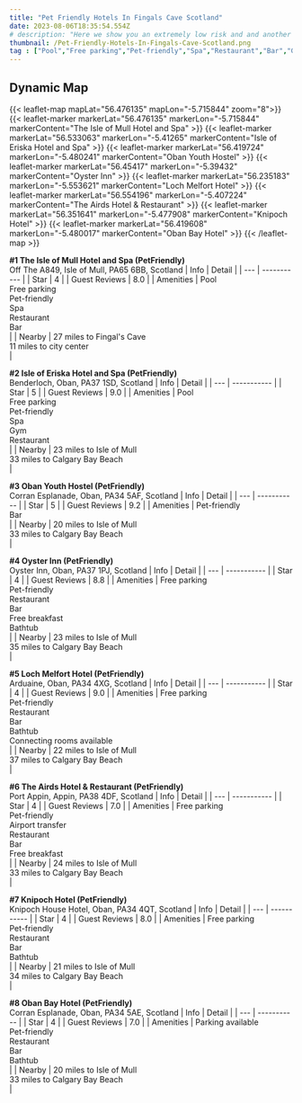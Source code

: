 ```yaml
---
title: "Pet Friendly Hotels In Fingals Cave Scotland"
date: 2023-08-06T18:35:54.554Z
# description: "Here we show you an extremely low risk and and another medium risk approach to earn passive income "
thumbnail: /Pet-Friendly-Hotels-In-Fingals-Cave-Scotland.png
tag : ["Pool","Free parking","Pet-friendly","Spa","Restaurant","Bar","Gym","Free breakfast","Bathtub","Connecting rooms available","Airport transfer","Parking available"]
---
```


## Dynamic Map
{{< leaflet-map  mapLat="56.476135" mapLon="-5.715844" zoom="8">}}
    {{< leaflet-marker markerLat="56.476135" markerLon="-5.715844" markerContent="The Isle of Mull Hotel and Spa" >}}
    {{< leaflet-marker markerLat="56.533063" markerLon="-5.41265" markerContent="Isle of Eriska Hotel and Spa" >}}
    {{< leaflet-marker markerLat="56.419724" markerLon="-5.480241" markerContent="Oban Youth Hostel" >}}
    {{< leaflet-marker markerLat="56.45417" markerLon="-5.39432" markerContent="Oyster Inn" >}}
    {{< leaflet-marker markerLat="56.235183" markerLon="-5.553621" markerContent="Loch Melfort Hotel" >}}
    {{< leaflet-marker markerLat="56.554196" markerLon="-5.407224" markerContent="The Airds Hotel & Restaurant" >}}
    {{< leaflet-marker markerLat="56.351641" markerLon="-5.477908" markerContent="Knipoch Hotel" >}}
    {{< leaflet-marker markerLat="56.419608" markerLon="-5.480017" markerContent="Oban Bay Hotel" >}}
{{< /leaflet-map >}}


**#1 The Isle of Mull Hotel and Spa (PetFriendly)**<br>Off The A849, Isle of Mull, PA65 6BB, Scotland
| Info | Detail |
| --- | ----------- |
| Star | 4 |
| Guest Reviews | 8.0 |
| Amenities | Pool<br>Free parking<br>Pet-friendly<br>Spa<br>Restaurant<br>Bar<br> |
| Nearby | 27 miles to Fingal's Cave<br>11 miles to city center<br> |

**#2 Isle of Eriska Hotel and Spa (PetFriendly)**<br>Benderloch, Oban, PA37 1SD, Scotland
| Info | Detail |
| --- | ----------- |
| Star | 5 |
| Guest Reviews | 9.0 |
| Amenities | Pool<br>Free parking<br>Pet-friendly<br>Spa<br>Gym<br>Restaurant<br> |
| Nearby | 23 miles to Isle of Mull<br>33 miles to Calgary Bay Beach<br> |

**#3 Oban Youth Hostel (PetFriendly)**<br>Corran Esplanade, Oban, PA34 5AF, Scotland
| Info | Detail |
| --- | ----------- |
| Star | 5 |
| Guest Reviews | 9.2 |
| Amenities | Pet-friendly<br>Bar<br> |
| Nearby | 20 miles to Isle of Mull<br>33 miles to Calgary Bay Beach<br> |

**#4 Oyster Inn (PetFriendly)**<br>Oyster Inn, Oban, PA37 1PJ, Scotland
| Info | Detail |
| --- | ----------- |
| Star | 4 |
| Guest Reviews | 8.8 |
| Amenities | Free parking<br>Pet-friendly<br>Restaurant<br>Bar<br>Free breakfast<br>Bathtub<br> |
| Nearby | 23 miles to Isle of Mull<br>35 miles to Calgary Bay Beach<br> |

**#5 Loch Melfort Hotel (PetFriendly)**<br>Arduaine, Oban, PA34 4XG, Scotland
| Info | Detail |
| --- | ----------- |
| Star | 4 |
| Guest Reviews | 9.0 |
| Amenities | Free parking<br>Pet-friendly<br>Restaurant<br>Bar<br>Bathtub<br>Connecting rooms available<br> |
| Nearby | 22 miles to Isle of Mull<br>37 miles to Calgary Bay Beach<br> |

**#6 The Airds Hotel & Restaurant (PetFriendly)**<br>Port Appin, Appin, PA38 4DF, Scotland
| Info | Detail |
| --- | ----------- |
| Star | 4 |
| Guest Reviews | 7.0 |
| Amenities | Free parking<br>Pet-friendly<br>Airport transfer<br>Restaurant<br>Bar<br>Free breakfast<br> |
| Nearby | 24 miles to Isle of Mull<br>33 miles to Calgary Bay Beach<br> |

**#7 Knipoch Hotel (PetFriendly)**<br>Knipoch House Hotel, Oban, PA34 4QT, Scotland
| Info | Detail |
| --- | ----------- |
| Star | 4 |
| Guest Reviews | 8.0 |
| Amenities | Free parking<br>Pet-friendly<br>Restaurant<br>Bar<br>Bathtub<br> |
| Nearby | 21 miles to Isle of Mull<br>34 miles to Calgary Bay Beach<br> |

**#8 Oban Bay Hotel (PetFriendly)**<br>Corran Esplanade, Oban, PA34 5AE, Scotland
| Info | Detail |
| --- | ----------- |
| Star | 4 |
| Guest Reviews | 7.0 |
| Amenities | Parking available<br>Pet-friendly<br>Restaurant<br>Bar<br>Bathtub<br> |
| Nearby | 20 miles to Isle of Mull<br>33 miles to Calgary Bay Beach<br> |

